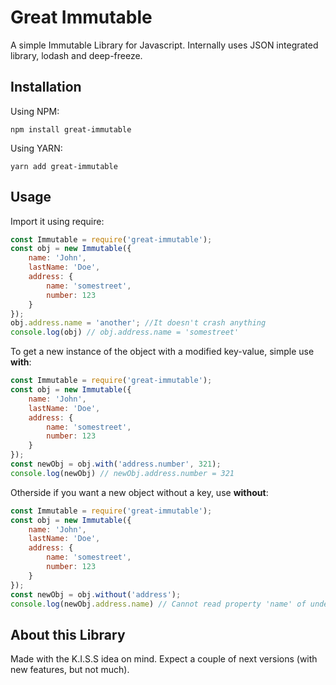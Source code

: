 # Great Immutable

A simple Immutable Library for Javascript. 
Internally uses JSON integrated library, lodash and deep-freeze.

## Installation

Using NPM:
```shell
npm install great-immutable
```
Using YARN:
```shell
yarn add great-immutable
```

## Usage
Import it using require:
```js
const Immutable = require('great-immutable');
const obj = new Immutable({
	name: 'John',
	lastName: 'Doe',
	address: {
		name: 'somestreet',
		number: 123
	}
});
obj.address.name = 'another'; //It doesn't crash anything
console.log(obj) // obj.address.name = 'somestreet'
```
To get a new instance of the object with a modified key-value, simple use **with**:
```js
const Immutable = require('great-immutable');
const obj = new Immutable({
	name: 'John',
	lastName: 'Doe',
	address: {
		name: 'somestreet',
		number: 123
	}
});
const newObj = obj.with('address.number', 321);
console.log(newObj) // newObj.address.number = 321
```
Otherside if you want a new object without a key, use **without**:
```js
const Immutable = require('great-immutable');
const obj = new Immutable({
	name: 'John',
	lastName: 'Doe',
	address: {
		name: 'somestreet',
		number: 123
	}
});
const newObj = obj.without('address');
console.log(newObj.address.name) // Cannot read property 'name' of undefined
```
## About this Library

Made with the K.I.S.S idea on mind. Expect a couple of next versions (with new features, but not much).
